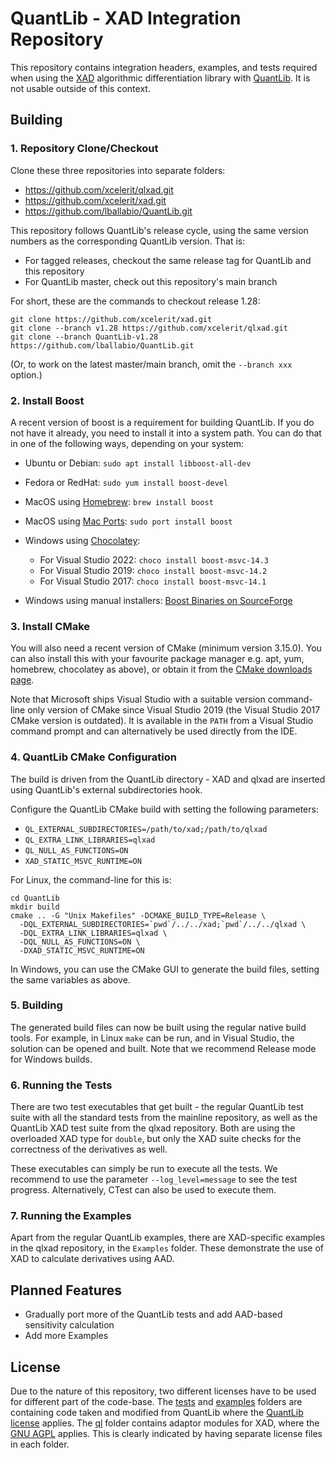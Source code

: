 # QuantLib - XAD Integration Repository

This repository contains integration headers, examples, and tests required when 
using the [XAD](https://github.com/xcelerit/xad) algorithmic differentiation
library with [QuantLib](https://github.com/lballabio/QuantLib).
It is not usable outside of this context.

## Building

### 1. Repository Clone/Checkout

Clone these three repositories into separate folders:

- https://github.com/xcelerit/qlxad.git
- https://github.com/xcelerit/xad.git
- https://github.com/lballabio/QuantLib.git

This repository follows QuantLib's release cycle, using the same version numbers
as the corresponding QuantLib version.
That is:

- For tagged releases, checkout the same release tag for QuantLib and this repository
- For QuantLib master, check out this repository's main branch

For short, these are the commands to checkout release 1.28:

```shell
git clone https://github.com/xcelerit/xad.git
git clone --branch v1.28 https://github.com/xcelerit/qlxad.git
git clone --branch QuantLib-v1.28 https://github.com/lballabio/QuantLib.git
```

(Or, to work on the latest master/main branch, omit the `--branch xxx` option.)

### 2. Install Boost

A recent version of boost is a requirement for building QuantLib.
If you do not have it already, you need to install it into a system path.
You can do that in one of the following ways, depending on your system:

- Ubuntu or Debian: `sudo apt install libboost-all-dev`
- Fedora or RedHat: `sudo yum install boost-devel`
- MacOS using [Homebrew](https://brew.sh/): `brew install boost`
- MacOS using [Mac Ports](https://www.macports.org/): `sudo port install boost`
- Windows using [Chocolatey](https://chocolatey.org/): 
   
   - For Visual Studio 2022: `choco install boost-msvc-14.3`
   - For Visual Studio 2019: `choco install boost-msvc-14.2`
   - For Visual Studio 2017: `choco install boost-msvc-14.1`
   
- Windows using manual installers: [Boost Binaries on SourceForge](https://sourceforge.net/projects/boost/files/boost-binaries/)

### 3. Install CMake

You will also need a recent version of CMake (minimum version 3.15.0). 
You can also install this with your favourite package manager 
e.g. apt, yum, homebrew, chocolatey as above), or obtain it from 
the [CMake downloads page](https://cmake.org/download/).

Note that Microsoft ships Visual Studio with a suitable version 
command-line only version of CMake since Visual Studio 2019 
(the Visual Studio 2017 CMake version is outdated). 
It is available in the `PATH` from a Visual Studio command prompt
and can alternatively be used directly from the IDE.

### 4. QuantLib CMake Configuration

The build is driven from the QuantLib directory - XAD and qlxad are
inserted using QuantLib's external subdirectories hook. 

Configure the QuantLib CMake build with setting the following parameters:

- `QL_EXTERNAL_SUBDIRECTORIES=/path/to/xad;/path/to/qlxad`
- `QL_EXTRA_LINK_LIBRARIES=qlxad`
- `QL_NULL_AS_FUNCTIONS=ON`
- `XAD_STATIC_MSVC_RUNTIME=ON`

For Linux, the command-line for this is:

```shell
cd QuantLib
mkdir build
cmake .. -G "Unix Makefiles" -DCMAKE_BUILD_TYPE=Release \
  -DQL_EXTERNAL_SUBDIRECTORIES=`pwd`/../../xad;`pwd`/../../qlxad \
  -DQL_EXTRA_LINK_LIBRARIES=qlxad \
  -DQL_NULL_AS_FUNCTIONS=ON \
  -DXAD_STATIC_MSVC_RUNTIME=ON
```

In Windows, you can use the CMake GUI to generate the build files,
setting the same variables as above.

### 5. Building

The generated build files can now be built using the regular native
build tools. For example, in Linux `make` can be run, 
and in Visual Studio, the solution can be opened and built.
Note that we recommend Release mode for Windows builds.

### 6. Running the Tests

There are two test executables that get built - the regular QuantLib
test suite with all the standard tests from the mainline repository,
as well as the QuantLib XAD test suite from the qlxad repository.
Both are using the overloaded XAD type for `double`,
but only the XAD suite checks for the correctness of the derivatives as well.

These executables can simply be run to execute all the tests.
We recommend to use the parameter `--log_level=message` to see the test 
progress.
Alternatively, CTest can also be used to execute them.

### 7. Running the Examples

Apart from the regular QuantLib examples, there are XAD-specific examples
in the qlxad repository, in the `Examples` folder.
These demonstrate the use of XAD to calculate derivatives using AAD.

## Planned Features

- Gradually port more of the QuantLib tests and add AAD-based sensitivity calculation
- Add more Examples


## License

Due to the nature of this repository, two different licenses have to be used for 
different part of the code-base.
The [tests](test-suite/) and [examples](Examples/) folders are containing code taken
and modified from QuantLib where the [QuantLib license](test-suite/LICENSE.TXT) applies.
The [ql](ql/) folder contains adaptor modules for XAD,
where the [GNU AGPL](ql/LICENSE.md) applies.
This is clearly indicated by having separate license files in each folder.
